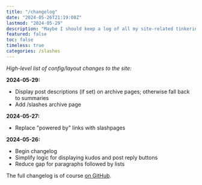 ```yaml
---
title: "/changelog"
date: "2024-05-26T21:19:08Z"
lastmod: "2024-05-29"
description: "Maybe I should keep a log of all my site-related tinkering?"
featured: false
toc: false
timeless: true
categories: /slashes
---
```

*High-level list of config/layout changes to the site:*

**2024-05-29:**
- Display post descriptions (if set) on archive pages; otherwise fall back to summaries
- Add /slashes archive page

**2024-05-27:**
- Replace "powered by" links with slashpages

**2024-05-26:**
- Begin changelog
- Simplify logic for displaying kudos and post reply buttons
- Reduce gap for paragraphs followed by lists

The full changelog is of course [on GitHub](https://github.com/jbowdre/runtimeterror/commits/main/).